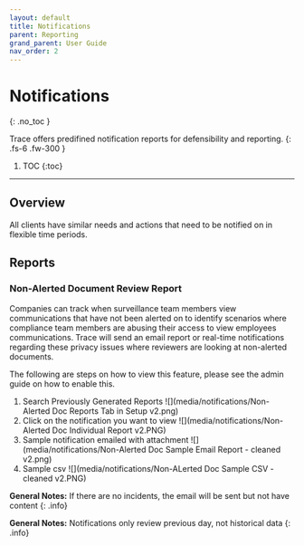 ```yaml
---
layout: default
title: Notifications
parent: Reporting
grand_parent: User Guide
nav_order: 2
---
```


# Notifications
{: .no_toc }

Trace offers predifined notification reports for defensibility and reporting.
{: .fs-6 .fw-300 }

1. TOC
{:toc}

---
## Overview
All clients have similar needs and actions that need to be notified on in flexible time periods. 

## Reports
### Non-Alerted Document Review Report
Companies can track when surveillance team members view communications that have not been alerted on to identify scenarios where compliance team members are abusing their access to view employees communications. Trace will send an email report or real-time notifications regarding these privacy issues where reviewers are looking at non-alerted documents. 

The following are steps on how to view this feature, please see the admin guide on how to enable this.

1. Search Previously Generated Reports ![](media/notifications/Non-Alerted Doc Reports Tab in Setup v2.png)
2. Click on the notification you want to view ![](media/notifications/Non-Alerted Doc Individual Report v2.PNG)
3. Sample notification emailed with attachment ![](media/notifications/Non-Alerted Doc Sample Email Report - cleaned v2.png)
4. Sample csv ![](media/notifications/Non-ALerted Doc Sample CSV - cleaned v2.PNG)

**General Notes:** If there are no incidents, the email will be sent but not have content
{: .info}

**General Notes:** Notifications only review previous day, not historical data
{: .info}
